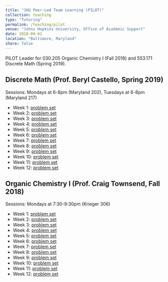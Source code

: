 ```yaml
---
title: "JHU Peer-Led Team Learning (PILOT)"
collection: teaching
type: "Tutoring"
permalink: /teaching/pilot
venue: "Johns Hopkins University, Office of Academic Support"
date: 2018-09-01
location: "Baltimore, Maryland"
share: false
---
```


PILOT Leader for 030.205 Organic Chemistry I (Fall 2018) and 553.171 Discrete Math (Spring 2019).

## Discrete Math (Prof. Beryl Castello, Spring 2019)

Sessions: Mondays at 6-8pm (Maryland 202), Tuesdays at 6-8pm (Maryland 217)

- Week 1: [problem set](/files/pilot/discrete-sp19/pset1.pdf)
- Week 2: [problem set](/files/pilot/discrete-sp19/pset2.pdf)
- Week 3: [problem set](/files/pilot/discrete-sp19/pset3.pdf)
- Week 4: [problem set](/files/pilot/discrete-sp19/pset4.pdf)
- Week 5: [problem set](/files/pilot/discrete-sp19/pset5.pdf)
- Week 6: [problem set](/files/pilot/discrete-sp19/pset6.pdf)
- Week 7: [problem set](/files/pilot/discrete-sp19/pset7.pdf)
- Week 8: [problem set](/files/pilot/discrete-sp19/pset8.pdf)
- Week 9: [problem set](/files/pilot/discrete-sp19/pset9.pdf)
- Week 10: [problem set](/files/pilot/discrete-sp19/pset10.pdf)
- Week 11: [problem set](/files/pilot/discrete-sp19/pset11.pdf)
- Week 12: [problem set](/files/pilot/discrete-sp19/pset12.pdf)

## Organic Chemistry I (Prof. Craig Townsend, Fall 2018)

Sessions: Mondays at 7:30-9:30pm (Krieger 306)

- Week 1: [problem set](/files/pilot/orgo1-fa18/pset1.pdf)
- Week 2: [problem set](/files/pilot/orgo1-fa18/pset2.pdf)
- Week 3: [problem set](/files/pilot/orgo1-fa18/pset3.pdf)
- Week 4: [problem set](/files/pilot/orgo1-fa18/pset4.pdf)
- Week 5: [problem set](/files/pilot/orgo1-fa18/pset5.pdf)
- Week 6: [problem set](/files/pilot/orgo1-fa18/pset6.pdf)
- Week 7: [problem set](/files/pilot/orgo1-fa18/pset7.pdf)
- Week 8: [problem set](/files/pilot/orgo1-fa18/pset8.pdf)
- Week 9: [problem set](/files/pilot/orgo1-fa18/pset9.pdf)
- Week 10: [problem set](/files/pilot/orgo1-fa18/pset10.pdf)
- Week 11: [problem set](/files/pilot/orgo1-fa18/pset11.pdf)
- Week 12: [problem set](/files/pilot/orgo1-fa18/pset12.pdf)